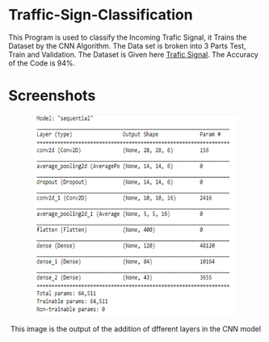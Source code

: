 # Traffic-Sign-Classification
This Program is used to classify the Incoming Trafic Signal, it Trains the Dataset by the CNN Algorithm.
The Data set is broken into 3 Parts Test, Train and Validation. The Dataset is Given here [Trafic Signal](https://drive.google.com/drive/folders/1ddSTt211QxXKtSP_O0zs0qH_p7nv4wGq?usp=sharing).
The Accuracy of the Code is 94%.

# Screenshots

<p align="center">
  <img width="400" height="400" src="CNN_layers.png">
</p>

<p align="center"> This image is the output of the addition of dfferent layers in the CNN model </p>
  


